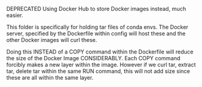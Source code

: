 DEPRECATED
Using Docker Hub to store Docker images instead, much easier. 

This folder is specifically for holding tar files of conda envs. 
The Docker server, specified by the Dockerfile within config will host these
and the other Docker images will curl these. 

Doing this INSTEAD of a COPY command within the Dockerfile will reduce the size 
of the Docker Image CONSIDERABLY. 
Each COPY command forcibly makes a new layer within the image. However if we 
curl tar, extract tar, delete tar within the same RUN command, this will not
add size since these are all within the same layer.  
